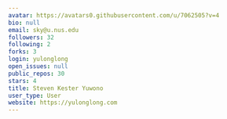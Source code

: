 ```yaml
---
avatar: https://avatars0.githubusercontent.com/u/7062505?v=4
bio: null
email: sky@u.nus.edu
followers: 32
following: 2
forks: 3
login: yulonglong
open_issues: null
public_repos: 30
stars: 4
title: Steven Kester Yuwono
user_type: User
website: https://yulonglong.com
---
```

